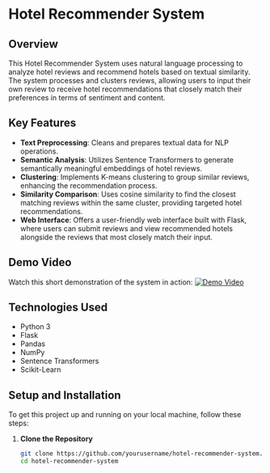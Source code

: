 # Hotel Recommender System

## Overview
This Hotel Recommender System uses natural language processing to analyze hotel reviews and recommend hotels based on textual similarity. The system processes and clusters reviews, allowing users to input their own review to receive hotel recommendations that closely match their preferences in terms of sentiment and content.

## Key Features
- **Text Preprocessing**: Cleans and prepares textual data for NLP operations.
- **Semantic Analysis**: Utilizes Sentence Transformers to generate semantically meaningful embeddings of hotel reviews.
- **Clustering**: Implements K-means clustering to group similar reviews, enhancing the recommendation process.
- **Similarity Comparison**: Uses cosine similarity to find the closest matching reviews within the same cluster, providing targeted hotel recommendations.
- **Web Interface**: Offers a user-friendly web interface built with Flask, where users can submit reviews and view recommended hotels alongside the reviews that most closely match their input.

## Demo Video
Watch this short demonstration of the system in action:
[![Demo Video](https://img.youtube.com/vi/M5F_n_GYDgg/0.jpg)](https://www.youtube.com/watch?v=M5F_n_GYDgg)

## Technologies Used
- Python 3
- Flask
- Pandas
- NumPy
- Sentence Transformers
- Scikit-Learn

## Setup and Installation
To get this project up and running on your local machine, follow these steps:

1. **Clone the Repository**
   ```bash
   git clone https://github.com/yourusername/hotel-recommender-system.git
   cd hotel-recommender-system
